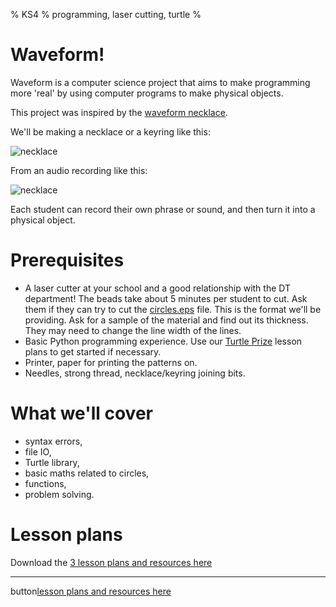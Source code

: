 % KS4
% programming, laser cutting, turtle
%

# Waveform!

Waveform is a computer science project that aims to make programming more 'real' by using computer programs to make physical objects. 

This project was inspired by the [waveform necklace](http://www.instructables.com/id/Waveform-Necklace-Bracelet/).

We'll be making a necklace or a keyring like this:

![necklace](necklace.jpg)

From an audio recording like this:

![necklace](codingiscool.png)

Each student can record their own phrase or sound, and then turn it into a physical object.

# Prerequisites

* A laser cutter at your school and a good relationship with the DT department! The beads take about 5 minutes per student to cut. Ask them if they can try to cut the [circles.eps](circles.eps) file. This is the format we'll be providing. Ask for a sample of the material and find out its thickness. They may need to change the line width of the lines.
* Basic Python programming experience. Use our [Turtle Prize](turtleprize.md) lesson plans to get started if necessary.
* Printer, paper for printing the patterns on.
* Needles, strong thread, necklace/keyring joining bits.

# What we'll cover

* syntax errors,
* file IO,
* Turtle library,
* basic maths related to circles,
* functions,
* problem solving.

# Lesson plans

Download the [3 lesson plans and resources here](waveform_resources.md)

-----------

button[lesson plans and resources here](waveform_resources.md)
